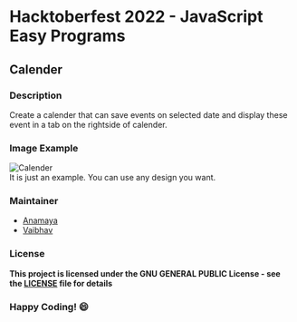 # Hacktoberfest 2022 - JavaScript Easy Programs

## Calender 

### Description
Create a calender that can save events on selected date and display these event in a tab on the rightside of calender.

### Image Example
![Calender](https://833250.smushcdn.com/1694534/wp-content/uploads/2020/05/Screen-Shot-2019-07-09-at-18.56.58-600x324.png?lossy=1&strip=1&webp=1)
<br>It is just an example. You can use any design you want.


### Maintainer
- [Anamaya](https://www.linkedin.com/in/anamaya1729/)
- [Vaibhav](https://https://www.linkedin.com/in/vaibhava17/)

### License
**This project is licensed under the GNU GENERAL PUBLIC License - see the [LICENSE](../LICENSE) file for details**

### Happy Coding! :smile: